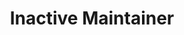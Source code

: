 ---
joined: 2020
_id: creduo
name: 박주혁
title: Inactive Maintainer
team: Alumni
link_github: https://github.com/creduo
link_linkedin: https://www.linkedin.com/in/juhyukpark/
link_twitter:
link_facebook: https://www.facebook.com/funderbar
link_instagram:
link_youtube:
link_homepage:
---